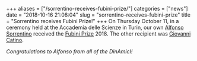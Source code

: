 +++
aliases = ["/sorrentino-receives-fubini-prize/"]
categories = ["news"]
date = "2018-10-16 21:08:04"
slug = "sorrentino-receives-fubini-prize"
title = "Sorrentino receives Fubini Prize!"
+++
On Thursday October 11, in a ceremony held at the Accademia delle
Scienze in Turin, our own [Alfonso
Sorrentino](http://www.mat.uniroma2.it/~sorrenti/Homepage.html) received
the [Fubini Prize](https://premiofubini.wordpress.com/premio-fubini/)
2018. The other recipient was [Giovanni
Catino](https://www.mate.polimi.it/?view=pp&id=369&lg=en).

*Congratulations to Alfonso from all of the DinAmicI!*

 
